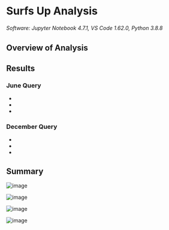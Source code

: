 # Surfs Up Analysis
###### Software: Jupyter Notebook 4.7.1, VS Code 1.62.0, Python 3.8.8

## Overview of Analysis

## Results

### June Query

*
*
*

### December Query

*
*
*

## Summary

![image](https://user-images.githubusercontent.com/67409852/142792851-cee54f4a-3b4f-4c4d-bd66-f5e908f4fbc3.png)

![image](https://user-images.githubusercontent.com/67409852/142792765-3685e93a-7da2-4b4b-95c1-dd26c8876556.png)

![image](https://user-images.githubusercontent.com/67409852/142792668-ecc2e99e-aab4-4494-9a81-af63b6752281.png)

![image](https://user-images.githubusercontent.com/67409852/142792536-cff5f727-8a7b-41d9-a5c7-9ac31322ab1c.png)

